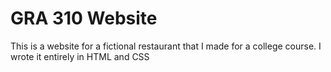 # GRA 310 Website
This is a website for a fictional restaurant that I made for a college course. I wrote it entirely in HTML and CSS
